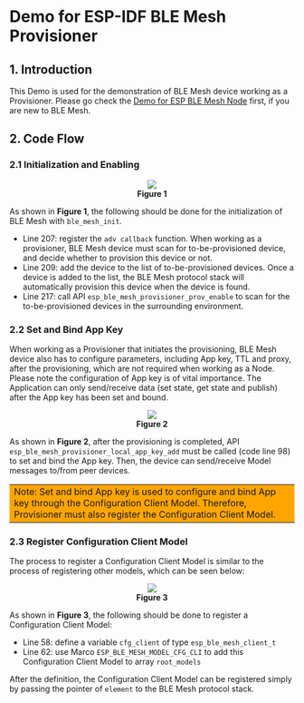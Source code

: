 
# Demo for ESP-IDF BLE Mesh Provisioner

## 1. Introduction

This Demo is used for the demonstration of BLE Mesh device working as a Provisioner. Please go check the [Demo for ESP BLE Mesh Node](../../ble_mesh_node/README.md) first, if you are new to BLE Mesh.

## 2. Code Flow

### 2.1 Initialization and Enabling

<center>
<div align="center"><img src="https://i.imgur.com/l3xoiba.png"></div>
<div align="center"> <b>Figure 1</b> </div>
</center>

As shown in **Figure 1**, the following should be done for the initialization of BLE Mesh with `ble_mesh_init`.

- Line 207: register the `adv callback` function. When working as a provisioner, BLE Mesh device must scan for to-be-provisioned device, and decide whether to provision this device or not.
- Line 209: add the device to the list of to-be-provisioned devices. Once a device is added to the list, the BLE Mesh protocol stack will automatically provision this device when the device is found.
- Line 217: call API `esp_ble_mesh_provisioner_prov_enable` to scan for the to-be-provisioned devices in the surrounding environment.

### 2.2 Set and Bind App Key

When working as a Provisioner that initiates the provisioning, BLE Mesh device also has to configure parameters, including App key, TTL and proxy, after the provisioning, which are not required when working as a Node. Please note the configuration of App key is of vital importance. The Application can only send/receive data (set state, get state and publish) after the App key has been set and bound.

<center>
<div align="center"><img src="https://i.imgur.com/OLjmmW4.png"></div>
<div align="center"> <b>Figure 2</b> </div>
</center>

As shown in **Figure 2**, after the provisioning is completed, API `esp_ble_mesh_provisioner_local_app_key_add` must be called (code line 98) to set and bind the App key. Then, the device can send/receive Model messages to/from peer devices.

<table><tr><td bgcolor=orange> Note: Set and bind App key is used to configure and bind App key through the Configuration Client Model. Therefore, Provisioner must also register the Configuration Client Model. </td></tr></table>

### 2.3 Register Configuration Client Model

The process to register a Configuration Client Model is similar to the process of registering other models, which can be seen below:

<center>
<div align="center"><img src="https://i.imgur.com/Z2hdRqY.png"></div>
<div align="center"> <b>Figure 3</b> </div>
</center>

As shown in **Figure 3**, the following should be done to register a Configuration Client Model:

- Line 58: define a variable `cfg_client` of type `esp_ble_mesh_client_t`
- Line 62: use Marco `ESP_BLE_MESH_MODEL_CFG_CLI` to add this Configuration Client Model to array `root_models`

After the definition, the Configuration Client Model can be registered simply by passing the pointer of `element` to the BLE Mesh protocol stack.
